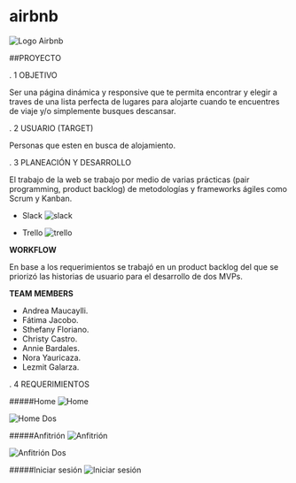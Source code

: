 # airbnb

![Logo Airbnb](http://1.1m.yt/ueAHb-m.png)

##PROYECTO

. 1 OBJETIVO

Ser una página dinámica y responsive que te permita encontrar y elegir a traves de una lista perfecta de lugares para alojarte cuando te encuentres de viaje y/o simplemente busques descansar. 


. 2 USUARIO (TARGET)

Personas que esten en busca de alojamiento.


. 3 PLANEACIÓN Y DESARROLLO

El trabajo de la web se trabajo por medio de varias prácticas (pair programming, product backlog) de metodologías y frameworks ágiles como Scrum y Kanban.

* Slack
![slack](http://2.1m.yt/EjETkuF.jpg)

* Trello
![trello](http://2.1m.yt/DsbTSGF.jpg)

**WORKFLOW**

En base a los requerimientos se trabajó en un product backlog del que se priorizó las historias de usuario para el desarrollo de dos MVPs.

**TEAM MEMBERS**

* Andrea Maucaylli. 
* Fátima Jacobo.
* Sthefany Floriano.
* Christy Castro.
* Annie Bardales.
* Nora Yauricaza.
* Lezmit Galarza.

. 4 REQUERIMIENTOS

#####Home
![Home](http://4.1m.yt/L0w2E0e.jpg)

![Home Dos](http://4.1m.yt/BrMNVl5.jpg)

#####Anfitrión
![Anfitrión](http://3.1m.yt/izx38Ex.jpg)

![Anfitrión Dos](http://1.1m.yt/phSZMBQ.jpg)

#####Iniciar sesión
![Iniciar sesión](http://3.1m.yt/wLP_Mk.jpg) 
